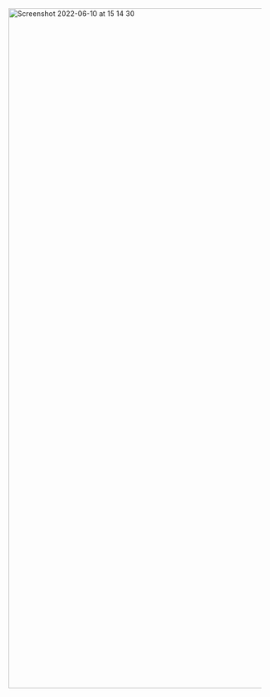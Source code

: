 <img width="1352" alt="Screenshot 2022-06-10 at 15 14 30" src="https://user-images.githubusercontent.com/10128861/173011125-c58529c3-74f2-4e6b-a123-8c880a7e436f.png">
